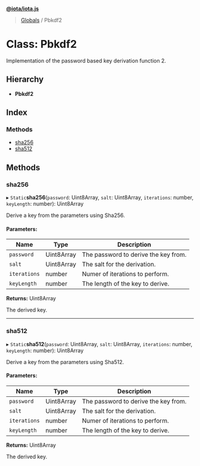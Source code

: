 **[@iota/iota.js](../README.md)**

> [Globals](../README.md) / Pbkdf2

# Class: Pbkdf2

Implementation of the password based key derivation function 2.

## Hierarchy

* **Pbkdf2**

## Index

### Methods

* [sha256](pbkdf2.md#sha256)
* [sha512](pbkdf2.md#sha512)

## Methods

### sha256

▸ `Static`**sha256**(`password`: Uint8Array, `salt`: Uint8Array, `iterations`: number, `keyLength`: number): Uint8Array

Derive a key from the parameters using Sha256.

#### Parameters:

Name | Type | Description |
------ | ------ | ------ |
`password` | Uint8Array | The password to derive the key from. |
`salt` | Uint8Array | The salt for the derivation. |
`iterations` | number | Numer of iterations to perform. |
`keyLength` | number | The length of the key to derive. |

**Returns:** Uint8Array

The derived key.

___

### sha512

▸ `Static`**sha512**(`password`: Uint8Array, `salt`: Uint8Array, `iterations`: number, `keyLength`: number): Uint8Array

Derive a key from the parameters using Sha512.

#### Parameters:

Name | Type | Description |
------ | ------ | ------ |
`password` | Uint8Array | The password to derive the key from. |
`salt` | Uint8Array | The salt for the derivation. |
`iterations` | number | Numer of iterations to perform. |
`keyLength` | number | The length of the key to derive. |

**Returns:** Uint8Array

The derived key.
